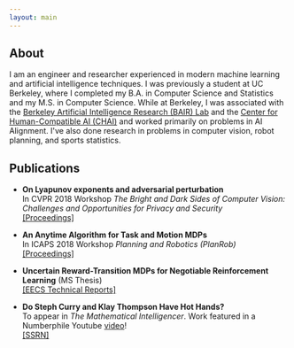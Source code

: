 ```yaml
---
layout: main
---
```


## About

I am an engineer and researcher experienced in modern machine learning and artificial intelligence techniques. I was previously a student at UC Berkeley, where I completed my B.A. in Computer Science and Statistics and my M.S. in Computer Science. While at Berkeley, I was associated with the [Berkeley Artificial Intelligence Research (BAIR) Lab](https://bair.berkeley.edu) and the [Center for Human-Compatible AI (CHAI)](https://humancompatible.ai/) and worked primarily on problems in AI Alignment. I've also done research in problems in computer vision, robot planning, and sports statistics. 

## Publications

* **On Lyapunov exponents and adversarial perturbation**  
In CVPR 2018 Workshop *The Bright and Dark Sides of Computer Vision: Challenges and Opportunities for Privacy and Security*  
[[Proceedings]](https://vision.soic.indiana.edu/bright-and-dark-workshop-2018/cvcops_2018_extended_abstracts/chaos_theory_deep_learning.pdf) 

* **An Anytime Algorithm for Task and Motion MDPs**  
In ICAPS 2018 Workshop *Planning and Robotics (PlanRob)*  
[[Proceedings]](http://wpage.unina.it/alberto.finzi/public_html/proceedings.pdf)

* **Uncertain Reward-Transition MDPs for Negotiable Reinforcement Learning** (MS Thesis)  
[[EECS Technical Reports]](https://www2.eecs.berkeley.edu/Pubs/TechRpts/2017/EECS-2017-230.pdf)

* **Do Steph Curry and Klay Thompson Have Hot Hands?**  
To appear in *The Mathematical Intelligencer*. Work featured in a Numberphile Youtube [video](https://www.youtube.com/watch?v=bPZFQ6i759g)!  
[[SSRN]](https://papers.ssrn.com/sol3/papers.cfm?abstract_id=2984615) 